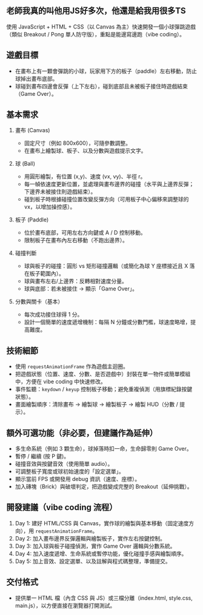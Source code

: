 ## 老師我真的叫他用JS好多次，他還是給我用很多TS
使用 JavaScript + HTML + CSS（以 Canvas 為主）快速開發一個小球彈跳遊戲（類似 Breakout / Pong 單人防守版），重點是能邊寫邊跑（vibe coding）。

## 遊戲目標
- 在畫布上有一顆會彈跳的小球，玩家用下方的板子（paddle）左右移動，防止球掉出畫布底部。
- 球碰到畫布四邊會反彈（上下左右），碰到底部且未被板子接住時遊戲結束（Game Over）。

## 基本需求
1. 畫布 (Canvas)
   - 固定尺寸（例如 800x600），可隨參數調整。
   - 在畫布上繪製球、板子、以及分數與遊戲提示文字。

2. 球 (Ball)
   - 用圓形繪製，有位置 (x,y)、速度 (vx, vy)、半徑 r。
   - 每一幀依速度更新位置，並處理與畫布邊界的碰撞（水平與上邊界反彈；下邊界未被接住則遊戲結束）。
   - 碰到板子時根據碰撞位置改變反彈方向（可用板子中心偏移來調整球的 vx，以增加操控感）。

3. 板子 (Paddle)
   - 位於畫布底部，可用左右方向鍵或 A / D 控制移動。
   - 限制板子在畫布內左右移動（不跑出邊界）。

4. 碰撞判斷
   - 球與板子的碰撞：圓形 vs 矩形碰撞邏輯（或簡化為球 Y 座標接近且 X 落在板子範圍內）。
   - 球與畫布左右/上邊界：反轉相對速度分量。
   - 球與底部：若未被接住 -> 顯示「Game Over」。

5. 分數與關卡（基本）
   - 每次成功接住球得 1 分。
   - 設計一個簡單的速度遞增機制：每隔 N 分鐘或分數門檻，球速度略增，提高難度。

## 技術細節
- 使用 `requestAnimationFrame` 作為遊戲主迴圈。
- 把遊戲狀態（位置、速度、分數、是否遊戲中）封裝在單一物件或簡單模組中，方便在 vibe coding 中快速修改。
- 事件監聽：`keydown` / `keyup` 控制板子移動；避免重複偵測（用旗標紀錄按鍵狀態）。
- 畫面繪製順序：清除畫布 → 繪製球 → 繪製板子 → 繪製 HUD（分數 / 提示）。

## 額外可選功能（非必要，但建議作為延伸）
- 多生命系統（例如 3 顆生命），球掉落時扣一命，生命歸零則 Game Over。
- 暫停 / 繼續 (按 P 鍵)。
- 碰撞音效與按鍵音效（使用簡單 audio）。
- 可調整板子寬度或球初始速度的「設定選單」。
- 顯示當前 FPS 或開發用 debug 資訊（速度、座標）。
- 加入磚塊（Brick）與破壞判定，把遊戲變成完整的 Breakout（延伸挑戰）。

## 開發建議（vibe coding 流程）
1. Day 1: 建好 HTML/CSS 與 Canvas，實作球的繪製與基本移動（固定速度方向），用 `requestAnimationFrame`。
2. Day 2: 加入畫布邊界反彈邏輯與繪製板子，實作左右按鍵控制。
3. Day 3: 加入球與板子碰撞偵測，實作 Game Over 邏輯與分數系統。
4. Day 4: 加入速度遞增、生命系統或暫停功能，優化碰撞手感與繪製順序。
5. Day 5: 加上音效、設定選單、以及註解與程式碼整理，準備提交。

## 交付格式
- 提供單一 HTML 檔（內含 CSS 與 JS）或三檔分離（index.html, style.css, main.js），以方便直接在瀏覽器打開測試。

